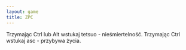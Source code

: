 ```yaml
---
layout: game
title: ZPC
---
```


Trzymając Ctrl lub Alt wstukaj tetsuo - nieśmiertelność.
Trzymając Ctrl wstukaj asc - przybywa życia.
